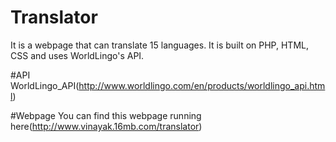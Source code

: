 # Translator
It is a webpage that can translate 15 languages. It is built on PHP, HTML, CSS and uses WorldLingo's API. 

#API
WorldLingo_API(http://www.worldlingo.com/en/products/worldlingo_api.html)

#Webpage
You can find this webpage running here(http://www.vinayak.16mb.com/translator)
